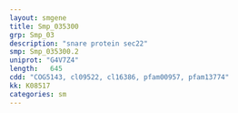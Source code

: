```yaml
---
layout: smgene
title: Smp_035300
grp: Smp_03
description: "snare protein sec22"
smp: Smp_035300.2
uniprot: "G4V7Z4"
length:   645
cdd: "COG5143, cl09522, cl16386, pfam00957, pfam13774"
kk: K08517
categories: sm
---
```

